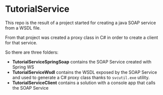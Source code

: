 # TutorialService

This repo is the result of a project started for creating a java SOAP service from a WSDL file.

From that project was created a proxy class in C# in order to create a client for that service.

So there are three folders:

- **TutorialServiceSpringSoap** contains the SOAP Service created with Spring WS
- **TutorialServiceWsdl** contains the WSDL exposed by the SOAP Service and used to generate a C# proxy class thanks to `svcutil.exe` utility.
- **TutorialServiceClient** contains a solution with a console app that calls the SOAP Service

